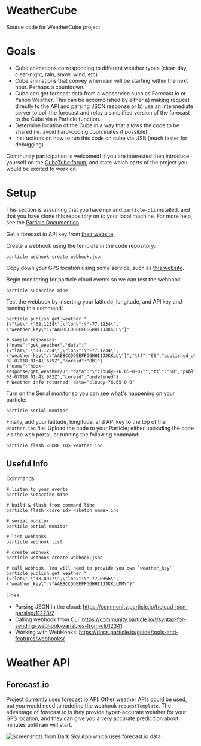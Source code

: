 # WeatherCube
Source code for WeatherCube project

# Goals
- Cube animations corresponding to different weather types (clear-day, clear-night, rain, snow, wind, etc)
- Cube animations that convey when rain will be starting within the next hour. Perhaps a countdown.
- Cube can get forecast data from a webservice such as Forecast.io or Yahoo Weather. This can be accomplished by either a) making request directly to the API and parsing JSON response or b) use an intermediate server to poll the forecast and relay a simplified version of the forecast to the Cube via a Particle function.
- Determine location of the Cube in a way that allows the code to be shared (ie. avoid hard-coding coordinates if possible)
- Instructions on how to run this code on cube via USB (much faster for debugging)

Community participation is welcomed! If you are interested then introduce yourself on the [CubeTube forum](http://www.cubetube.org/forum/?place=topic%2Fcubetalk%2FHTJx6q50WAo%2Fdiscussion), and state which parts of the project you would be excited to work on. 

# Setup

This section is assuming that you have `npm` and `particle-cli` installed, and that you have clone this repository on to your local machine.  For more help, see the [Particle Documention](https://docs.particle.io/guide/tools-and-features/cli/).

Get a forecast.io API key from [their website](https://developer.forecast.io/).

Create a webhook using the template in the code repository:

	particle webhook create webhook.json

Copy down your GPS location using some service, such as [this website](http://www.gps-coordinates.net/).

Begin monitoring for particle cloud events so we can test the webhook.

	particle subscribe mine

Test the webbook by inserting your latitude, longitude, and API key and running this command:

	particle publish get_weather "{\"lat\":\"38.1234\",\"lon\":\"-77.1234\", \"weather_key\":\"AABBCCDDEEFFGGHHIIJJKKLL\"}"
	
	# sample responses:
	{"name":"get_weather","data":"{\"lat\":\"38.1234\",\"lon\":\"-77.1234\", \"weather_key\":\"AABBCCDDEEFFGGHHIIJJKKLL\"}","ttl":"60","published_at":"2015-08-07T18:01:41.679Z","coreid":"001"}
	{"name":"hook-response/get_weather/0","data":"\"cloudy~76.65~0~0\"","ttl":"60","published_at":"2015-08-07T18:01:41.982Z","coreid":"undefined"}
	# Weather info returned! data="cloudy~76.65~0~0"
	
	
Turn on the Serial monitor so you can see what's happening on your particle:

	particle serial monitor

Finally, add your latitude, longitude, and API key to the top of the `weather.ino` file.  Upload the code to your Particle; either uploading the code via the web portal, or running the following command:

	particle flash <CORE_ID> weather.ino




## Useful Info

Commands

	# listen to your events 
	particle subscribe mine
	
	# build & flash from command line
	particle flash <core id> <sketch name>.ino
	
	# serial monitor
	particle serial monitor
	
	# list webhooks
	particle webhook list
	
	# create webhook
	particle webhook create webhook.json

	# call webhook. You will need to provide you own `weather_key`
	particle publish get_weather "{\"lat\":\"38.8977\",\"lon\":\"-77.0366\", \"weather_key\":\"AABBCCDDEEFFGGHHIIJJKKLLMM\"}"

Links

- Parsing JSON in the cloud: https://community.particle.io/t/cloud-json-parsing/11223/2
- Calling webhook from CLI: https://community.particle.io/t/syntax-for-sending-webhook-variables-from-cli/12341
- Working with WebHooks: https://docs.particle.io/guide/tools-and-features/webhooks/

# Weather API

## Forecast.io

Project currently uses [forecast.io API](https://developer.forecast.io/). Other weather APIs could be used, but you would need to redefine the webhook `requestTemplate`. The advantage of forecast.io is they provide hyper-accurate weather for your GPS location, and they can give you a very accurate predicition about minutes until rain will start. 

![Screenshots from Dark Sky App which uses forecast.io data](http://www.tech-shutter.com/wp-content/uploads/2015/05/screen-shot-2014-01-27-at-5-22-25-pm.png)
